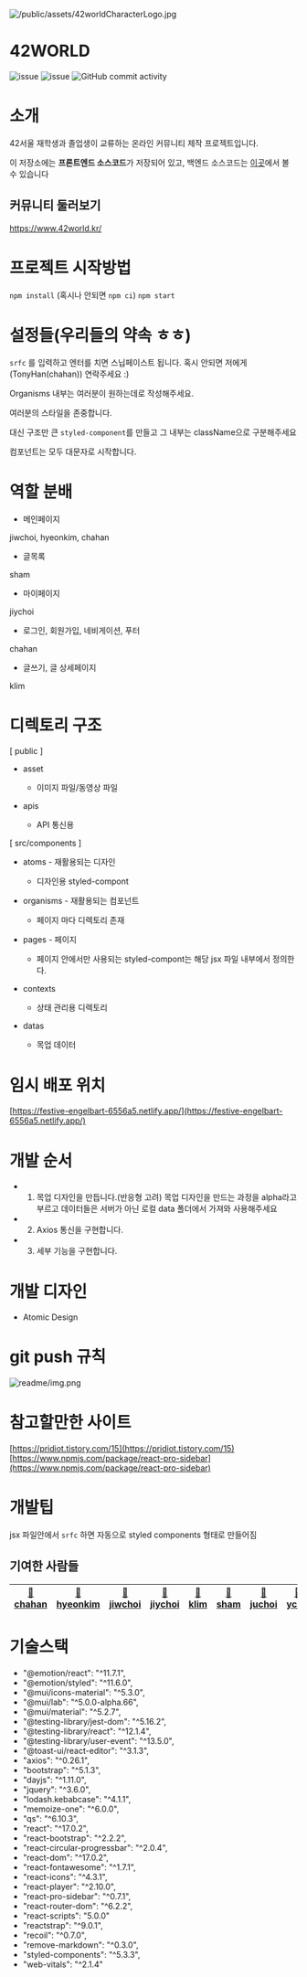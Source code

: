 ![/public/assets/42worldCharacterLogo.jpg](/public/assets/42worldCharacterLogo.jpg)

# 42WORLD

![issue](https://img.shields.io/github/issues/42-world/42world-Frontend-PC)
![issue](https://img.shields.io/github/issues-closed/42-world/42world-Frontend-PC)
![GitHub commit activity](https://img.shields.io/github/commit-activity/m/42-world/42world-Frontend-PC)

# 소개

42서울 재학생과 졸업생이 교류하는 온라인 커뮤니티 제작 프로젝트입니다.

이 저장소에는 **프론트엔드 소스코드**가 저장되어 있고, 백엔드 소스코드는 [이곳](https://github.com/42-world/42world-Backend)에서 볼 수 있습니다

## 커뮤니티 둘러보기

https://www.42world.kr/

# 프로젝트 시작방법

`npm install` (혹시나 안되면 `npm ci`)
`npm start`

# 설정들(우리들의 약속 ㅎㅎ)

`srfc` 를 입력하고 엔터를 치면 스닙페이스트 됩니다.
혹시 안되면 저에게(TonyHan(chahan)) 연락주세요 :)

Organisms 내부는 여러분이 원하는데로 작성해주세요.

여러분의 스타일을 존중합니다.

대신 구조만 큰 `styled-component`를 만들고 그 내부는 className으로 구분해주세요

컴포넌트는 모두 대문자로 시작합니다.

# 역할 분배

- 메인페이지

jiwchoi, hyeonkim, chahan

- 글목록

sham

- 마이페이지

jiychoi

- 로그인, 회원가입, 네비게이션, 푸터

chahan

- 글쓰기, 글 상세페이지

klim

# 디렉토리 구조

[ public ]

- asset

  - 이미지 파일/동영상 파일

- apis
  - API 통신용

[ src/components ]

- atoms - 재활용되는 디자인

  - 디자인용 styled-compont

- organisms - 재활용되는 컴포넌트

  - 페이지 마다 디렉토리 존재

- pages - 페이지

  - 페이지 안에서만 사용되는 styled-compont는 해당 jsx 파일 내부에서 정의한다.

- contexts

  - 상태 관리용 디렉토리

- datas
  - 목업 데이터

# 임시 배포 위치

[https://festive-engelbart-6556a5.netlify.app/](https://festive-engelbart-6556a5.netlify.app/)

# 개발 순서

- 1. 목업 디자인을 만듭니다.(반응형 고려)
     목업 디자인을 만드는 과정을 alpha라고 부르고
     데이터들은 서버가 아닌 로컬 data 폴더에서 가져와 사용해주세요

- 2. Axios 통신을 구현합니다.
- 3. 세부 기능을 구현합니다.

# 개발 디자인

- Atomic Design

# git push 규칙

![readme/img.png](readme/img.png)

# 참고할만한 사이트

[https://pridiot.tistory.com/15](https://pridiot.tistory.com/15)
[https://www.npmjs.com/package/react-pro-sidebar](https://www.npmjs.com/package/react-pro-sidebar)

# 개발팁

jsx 파일안에서 `srfc` 하면 자동으로 styled components 형태로 만들어짐



## 기여한 사람들

| [🍉 chahan](https://github.com/tonyhan18) | [🥝 hyeonkim](https://github.com/hyongti) | [🥭 jiwchoi](https://github.com/blingblin-g) | [🧀 jiychoi](https://github.com/chichoon) | [🥑 klim](https://github.com/Plut0) | [🍍 sham](https://github.com/GulSam00) | [🍑 juchoi](https://github.com/euiminnn) | [🍇 ycha](https://github.com/Skyrich2000) |
| ---------------------------------------- | ---------------------------------------- | ------------------------------------------- | ---------------------------------------- | ---------------------------------- | ------------------------------------- | --------------------------------------- | ---------------------------------------- |

# 기술스택

- "@emotion/react": "^11.7.1",
- "@emotion/styled": "^11.6.0",
- "@mui/icons-material": "^5.3.0",
- "@mui/lab": "^5.0.0-alpha.66",
- "@mui/material": "^5.2.7",
- "@testing-library/jest-dom": "^5.16.2",
- "@testing-library/react": "^12.1.4",
- "@testing-library/user-event": "^13.5.0",
- "@toast-ui/react-editor": "^3.1.3",
- "axios": "^0.26.1",
- "bootstrap": "^5.1.3",
- "dayjs": "^1.11.0",
- "jquery": "^3.6.0",
- "lodash.kebabcase": "^4.1.1",
- "memoize-one": "^6.0.0",
- "qs": "^6.10.3",
- "react": "^17.0.2",
- "react-bootstrap": "^2.2.2",
- "react-circular-progressbar": "^2.0.4",
- "react-dom": "^17.0.2",
- "react-fontawesome": "^1.7.1",
- "react-icons": "^4.3.1",
- "react-player": "^2.10.0",
- "react-pro-sidebar": "^0.7.1",
- "react-router-dom": "^6.2.2",
- "react-scripts": "5.0.0"
- "reactstrap": "^9.0.1",
- "recoil": "^0.7.0",
- "remove-markdown": "^0.3.0",
- "styled-components": "^5.3.3",
- "web-vitals": "^2.1.4"

